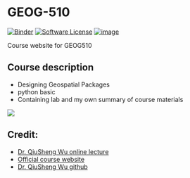 # GEOG-510

[![Binder](https://mybinder.org/badge_logo.svg)](https://mybinder.org/v2/gh/zyang91/GEOG-510/HEAD)
[![Software License](https://img.shields.io/badge/license-MIT-green.svg)](LICENSE)
[![image](https://user-images.githubusercontent.com/97125186/233414694-e3357977-4509-4280-bcf1-d396ce6935e9.png)](https://github.com/zyang91/GEOG-510)

Course website for GEOG510

## Course description
- Designing Geospatial Packages
- python basic
- Containing lab and my own summary of course materials


![](https://lh3.googleusercontent.com/ZNJRUFCDi2-ALmO32rTH8ZtF80-uMi-7egPJHt02KV9wliq7Lm9Nv0hMpg1DkZA7PpT6S2RrY6mr2-CYYMAgKfVhiYxUHx3QfaoOhlLKvQex1nl7pEkKjoHK8JEH-4zuQg=w1280)


## Credit:
- [Dr. QiuSheng Wu online lecture](https://www.youtube.com/playlist?list=PLAxJ4-o7ZoPehTznt8KCKqul-l0jZGeZW)
- [Official course website](https://sites.google.com/utk.edu/geog-510)
- [Dr. QiuSheng Wu github](https://github.com/giswqs)
